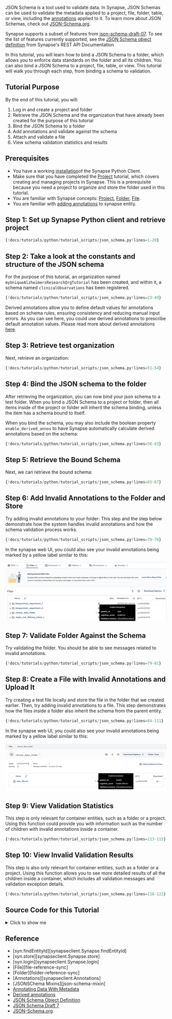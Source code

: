 JSON Schema is a tool used to validate data. In Synapse, JSON Schemas can be used to validate the metadata applied to a project, file, folder, table, or view, including the [annotations](https://help.synapse.org/docs/Annotating-Data-With-Metadata.2667708522.html) applied to it. To learn more about JSON Schemas, check out [JSON-Schema.org](https://json-schema.org./).

Synapse supports a subset of features from [json-schema-draft-07](https://json-schema.org/draft-07). To see the list of features currently supported, see the [JSON Schema object definition](https://rest-docs.synapse.org/rest/org/sagebionetworks/repo/model/schema/JsonSchema.html) from Synapse's REST API Documentation

In this tutorial, you will learn how to bind a JSON Schema to a folder, which allows you to enforce data standards on the folder and all its children. You can also bind a JSON Schema to a project, file, table, or view. This tutorial will walk you through each step, from binding a schema to validation.

## Tutorial Purpose
By the end of this tutorial, you will:

1. Log in and create a project and folder
2. Retrieve the JSON Schema and the organization that have already been created for the purpose of this tutorial
3. Bind the JSON Schema to a folder
4. Add annotations and validate against the schema
5. Attach and validate a file
6. View schema validation statistics and results

## Prerequisites
* You have a working [installation](../installation.md)of the Synapse Python Client.
* Make sure that you have completed the [Project](./project.md) tutorial, which covers creating and managing projects in Synapse. This is a prerequisite because you need a project to organize and store the folder used in this tutorial.
* You are familiar with Synapse concepts: [Project](./project.md), [Folder](./folder.md), [File](./file.md).
* You are familiar with [adding annotations](./annotation.md) to synapse entity.


## Step 1: Set up Synapse Python client and retrieve project

```python
{!docs/tutorials/python/tutorial_scripts/json_schema.py!lines=1-20}
```

## Step 2: Take a look at the constants and structure of the JSON schema

For the purpose of this tutorial, an organization named `myUniqueAlzheimersResearchOrgTutorial` has been created, and within it, a schema named `clinicalObservations` has been registered.

```python
{!docs/tutorials/python/tutorial_scripts/json_schema.py!lines=23-49}
```

Derived annotations allow you to define default values for annotations based on schema rules, ensuring consistency and reducing manual input errors. As you can see here, you could use derived annotations to prescribe default annotation values. Please read more about derived annotations [here](https://help.synapse.org/docs/JSON-Schemas.3107291536.html#JSONSchemas-DerivedAnnotations).


## Step 3: Retrieve test organization
Next, retrieve an organization:
```python
{!docs/tutorials/python/tutorial_scripts/json_schema.py!lines=51-54}
```

## Step 4: Bind the JSON schema to the folder
After retrieving the organization, you can now bind your json schema to a test folder. When you bind a JSON Schema to a project or folder, then all items inside of the project or folder will inherit the schema binding, unless the item has a schema bound to itself.

When you bind the schema, you may also include the boolean property `enable_derived_annos` to have Synapse automatically calculate derived annotations based on the schema:

```python
{!docs/tutorials/python/tutorial_scripts/json_schema.py!lines=56-63}
```

## Step 5: Retrieve the Bound Schema
Next, we can retrieve the bound schema:
```python
{!docs/tutorials/python/tutorial_scripts/json_schema.py!lines=65-67}
```

## Step 6: Add Invalid Annotations to the Folder and Store
Try adding invalid annotations to your folder: This step and the step below demonstrate how the system handles invalid annotations and how the schema validation process works.
```python
{!docs/tutorials/python/tutorial_scripts/json_schema.py!lines=70-76}
```

In the synapse web UI, you could also see your invalid annotations being marked by a yellow label similar to this:

![json_schema](./tutorial_screenshots/jsonschema_folder.png)


## Step 7: Validate Folder Against the Schema
Try validating the folder. You should be able to see messages related to invalid annotations.
```python
{!docs/tutorials/python/tutorial_scripts/json_schema.py!lines=79-81}
```

## Step 8: Create a File with Invalid Annotations and Upload It
Try creating a test file locally and store the file in the folder that we created earlier. Then, try adding invalid annotations to a file. This step demonstrates how the files inside a folder also inherit the schema from the parent entity.
```python
{!docs/tutorials/python/tutorial_scripts/json_schema.py!lines=84-111}
```

In the synapse web UI, you could also see your invalid annotations being marked by a yellow label similar to this:

![jsonschema](./tutorial_screenshots/jsonschema_file.png)

## Step 9: View Validation Statistics
This step is only relevant for container entities, such as a folder or a project. Using this function could provide you with information such as the number of children with invalid annotations inside a container.
```python
{!docs/tutorials/python/tutorial_scripts/json_schema.py!lines=113-115}
```

## Step 10: View Invalid Validation Results
This step is also only relevant for container entities, such as a folder or a project. Using this function allows you to see more detailed results of all the children inside a container, which includes all validation messages and validation exception details.
```python
{!docs/tutorials/python/tutorial_scripts/json_schema.py!lines=118-122}
```

## Source Code for this Tutorial

<details class="quote">
  <summary>Click to show me</summary>

```python
{!docs/tutorials/python/tutorial_scripts/json_schema.py!}
```
</details>


## Reference
- [syn.findEntityId][synapseclient.Synapse.findEntityId]
- [syn.store][synapseclient.Synapse.store]
- [syn.login][synapseclient.Synapse.login]
- [File][file-reference-sync]
- [Folder][folder-reference-sync]
- [Annotations][synapseclient.Annotations]
- [JSONSChema Mixins][json-schema-mixin]
- [Annotating Data With Metadata](https://help.synapse.org/docs/Annotating-Data-With-Metadata.2667708522.html)
- [Derived annotations](https://help.synapse.org/docs/JSON-Schemas.3107291536.html#JSONSchemas-DerivedAnnotations)
- [JSON Schema Object Definition](https://rest-docs.synapse.org/rest/org/sagebionetworks/repo/model/schema/JsonSchema.html)
- [JSON Schema Draft 7](https://json-schema.org/draft-07)
- [JSON-Schema.org](https://json-schema.org./)

